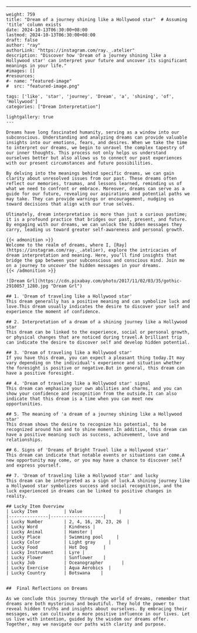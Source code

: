 ---
    weight: 759
    title: "Dream of a journey shining like a Hollywood star"  # Assuming 'title' column exists
    date: 2024-10-13T06:30:00+08:00
    lastmod: 2024-10-13T06:30:00+08:00
    draft: false
    author: "ray"
    authorLink: "https://instagram.com/ray._.atelier"
    description: "Discover how 'Dream of a journey shining like a Hollywood star' can interpret your future and uncover its significant meanings in your life."
    #images: []
    #resources:
    #- name: "featured-image"
    #  src: "featured-image.png"
    
    tags: ['like', 'star', 'journey', 'Dream', 'a', 'shining', 'of', 'Hollywood']
    categories: ["Dream Interpretation"]
    
    lightgallery: true
    ---
    
    Dreams have long fascinated humanity, serving as a window into our subconscious. Understanding and analyzing dreams can provide valuable insights into our emotions, fears, and desires. When we take the time to interpret our dreams, we begin to unravel the complex tapestry of our inner thoughts. This process not only helps us understand ourselves better but also allows us to connect our past experiences with our present circumstances and future possibilities.
    
    By delving into the meanings behind specific dreams, we can gain clarity about unresolved issues from our past. These dreams often reflect our memories, traumas, and lessons learned, reminding us of what we need to confront or embrace. Moreover, dreams can serve as a guide for our future, revealing our aspirations and potential paths we may take. They can provide warnings or encouragement, nudging us toward decisions that align with our true selves.
    
    Ultimately, dream interpretation is more than just a curious pastime; it is a profound practice that bridges our past, present, and future. By engaging with our dreams, we can unlock the hidden messages they carry, leading us toward greater self-awareness and personal growth.
    
    {{< admonition >}}
    Welcome to the realm of dreams, where I, [Ray](https://instagram.com/ray._.atelier), explore the intricacies of dream interpretation and meaning. Here, you’ll find insights that bridge the gap between your subconscious and conscious mind. Join me on a journey to uncover the hidden messages in your dreams.
    {{< /admonition >}}
    
    ![Dream Grl](https://cdn.pixabay.com/photo/2017/11/02/03/35/gothic-2910057_1280.jpg "Dream Grl")
    
    ## 1. 'Dream of traveling like a Hollywood star'
    This dream generally has a positive meaning and can symbolize luck and love.This dream usually indicates the desire to discover your self and experience the moment of confidence.
    
    ## 2. Interpretation of a dream of a shining journey like a Hollywood star
    This dream can be linked to the experience, social or personal growth, or physical changes that are noticed during travel.A brilliant trip can indicate the desire to discover self and develop hidden potential.
    
    ## 3. 'Dream of traveling like a Hollywood star'
    If you have this dream, you can expect a pleasant thing today.It may vary depending on the individual's experience and situation whether the foresight is positive or negative.But in general, this dream can have a positive foresight.
    
    ## 4. 'Dream of traveling like a Hollywood star' signal
    This dream can emphasize your own abilities and charms, and you can show your confidence and recognition from the outside.It can also indicate that this dream is a time when you can meet new opportunities.
    
    ## 5. The meaning of 'a dream of a journey shining like a Hollywood star'
    This dream shows the desire to recognize his potential, to be recognized around him and to shine moment.In addition, this dream can have a positive meaning such as success, achievement, love and relationships.
    
    ## 6. Signs of 'Dreams of Bright Travel like a Hollywood star'
    This dream can indicate that notable events or situations can come.A new opportunity may come, or you may have a chance to discover self and express yourself.
    
    ## 7. 'Dream of traveling like a Hollywood star' and lucky
    This dream can be interpreted as a sign of luck.A shining journey like a Hollywood star symbolizes success and social recognition, and the luck experienced in dreams can be linked to positive changes in reality.
    
    ## Lucky Item Overview
    | Lucky Item          | Value              |
    |---------------|--------------------|
    | Lucky Number        | 2, 4, 16, 20, 23, 26  |
    | Lucky Word          | Kindness |
    | Lucky Animal        | Hamster |
    | Lucky Place         | Swimming pool     |
    | Lucky Color         | Light gray     |
    | Lucky Food          | Hot Dog      |
    | Lucky Instrument    | Lyre |
    | Lucky Flower        | Sunflower    |
    | Lucky Job           | Oceanographer       |
    | Lucky Exercise      | Aqua Aerobics  |
    | Lucky Country       | Botswana    |
    
    
    ##  Final Reflections on Dreams
    
    As we conclude this journey through the world of dreams, remember that dreams are both mysterious and beautiful. They hold the power to reveal hidden truths and insights about ourselves. By embracing their messages, we can cultivate a more positive influence in our lives. Let us live with intention, guided by the wisdom our dreams offer. Together, may we navigate our paths with clarity and purpose.
    